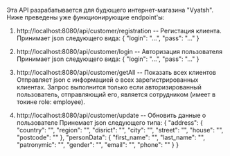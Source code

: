 Эта API разрабатывается для будющего интернет-магазина "Vyatsh". Ниже преведены уже функционирующие endpoint'ы:

1. http://localhost:8080/api/customer/registration -- Регистация клиента.
Принимает json следующего вида:
    {
        "login": "...",
        "pass": "..."
    }

2. http://localhost:8080/api/customer/login -- Авторизация пользователя
Принимает json следующего вида:
    {
        "login": "...",
        "pass": "..."
    }

3. http://localhost:8080/api/customer/getAll -- Показать всех клиентов
Отправляет json c информацией о всех зарегистрированных клиентах. Запрос выполнится только если авторизированный пользователь, отправляющий его, является сотрудником (имеет в токине role: employee).

4. http://localhost:8080/api/customer/update -- Обновить данные о пользователе
Принемает json следующего типа:
{
  "address": {
        "country": "", 
        "region": "", 
        "disrict": "", 
        "city": "", 
        "street": "", 
        "house": "", 
        "postcode": ""
    }, 
    "personData": {
        "first_name": "", 
        "last_name": "", 
        "patronymic": "", 
        "gender": "", 
        "email": "", 
        "phone": ""
    }
}